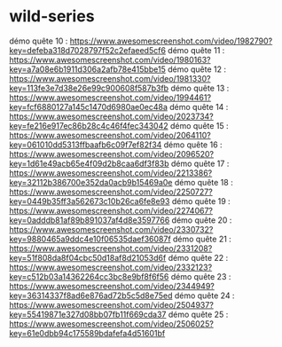 # wild-series

démo quête 10 : https://www.awesomescreenshot.com/video/1982790?key=defeba318d7028797f52c2efaeed5cf6
démo quête 11 : https://www.awesomescreenshot.com/video/1980163?key=a7a08e6b1911d306a2afb78e415bbe15
démo quête 12 : https://www.awesomescreenshot.com/video/1981330?key=113fe3e7d38e26e99c900608f587b3fb
démo quête 13 : https://www.awesomescreenshot.com/video/1994461?key=fcf6880127a145c1470d6980ae0ec48a
démo quête 14 : https://www.awesomescreenshot.com/video/2023734?key=fe216e917ec86b28c4c46f4fec343042
démo quête 15 : https://www.awesomescreenshot.com/video/2064110?key=061010dd5313ffbaafb6c09f7ef82f34
démo quête 16 : https://www.awesomescreenshot.com/video/2096520?key=1d61e49acb65e4f09d2b8caa6df3f83b
démo quête 17 : https://www.awesomescreenshot.com/video/2213386?key=32112b386700e352da0acb9b15469a0e
démo quête 18 : https://www.awesomescreenshot.com/video/2250727?key=0449b35ff3a562673c10b26ca6fe8e93
démo quête 19 : https://www.awesomescreenshot.com/video/2274067?key=0adddb81af89b891037af4d8e3597766
démo quête 20 : https://www.awesomescreenshot.com/video/2330732?key=9880465a9ddc4e10f06535daef36087f
démo quête 21 : https://www.awesomescreenshot.com/video/2331208?key=51f808da8f04cbc50d18af8d21053d6f
démo quête 22 : https://www.awesomescreenshot.com/video/2332123?key=c512b03a14362264cc3bc8e9bf8f6f56
démo quête 23 : https://www.awesomescreenshot.com/video/2344949?key=36314337f8ad6e876ad72b5c5d8e75ed
démo quête 24 : https://www.awesomescreenshot.com/video/2504937?key=55419871e327d08bb07fb11f669cda37
démo quête 25 : https://www.awesomescreenshot.com/video/2506025?key=61e0dbb94c175589bdafefa4d51601bf